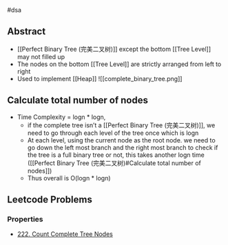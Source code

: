 #dsa 
## Abstract
- [[Perfect Binary Tree (完美二叉树)]] except the bottom [[Tree Level]] may not filled up
- The nodes on the bottom [[Tree Level]] are strictly arranged from left to right 
- Used to implement [[Heap]]
![[complete_binary_tree.png]]

## Calculate total number of nodes
- Time Complexity = logn * logn, 
	- if the complete tree isn’t a [[Perfect Binary Tree (完美二叉树)]], we need to go through each level of the tree once which is logn
	- At each level, using the current node as the root node. we need to go down the left most branch and the right most branch to check if the tree is a full binary tree or not, this takes another logn time ([[Perfect Binary Tree (完美二叉树)#Calculate total number of nodes]])
	- Thus overall is O(logn * logn)


## Leetcode Problems
### Properties
- [222. Count Complete Tree Nodes](https://leetcode.cn/problems/count-complete-tree-nodes/)